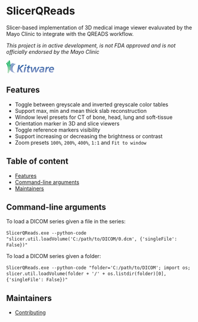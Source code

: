 SlicerQReads
============

Slicer-based implementation of 3D medical image viewer evaluvated by the Mayo Clinic
to integrate with the QREADS workflow.

_This project is in active development, is not FDA approved and is not officially endorsed by the Mayo Clinic_

![SlicerQReads](Applications/SlicerQReadsApp/Resources/Images/LogoFull.png?raw=true)

## Features

* Toggle between greyscale and inverted greyscale color tables
* Support max, min and mean thick slab reconstruction
* Window level presets for CT of bone, head, lung and soft-tissue
* Orientation marker in 3D and slice viewers
* Toggle reference markers visibility
* Support increasing or decreasing the brightness or contrast
* Zoom presets `100%`, `200%`, `400%`, `1:1` and `Fit to window`

## Table of content

* [Features](#features)
* [Command-line arguments](#command-line-arguments)
* [Maintainers](#maintainers)

## Command-line arguments

To load a DICOM series given a file in the series:

```
SlicerQReads.exe --python-code "slicer.util.loadVolume('C:/path/to/DICOM/0.dcm', {'singleFile': False})"
```

To load a DICOM series given a folder:

```
SlicerQReads.exe --python-code "folder='C:/path/to/DICOM'; import os; slicer.util.loadVolume(folder + '/' + os.listdir(folder)[0], {'singleFile': False})"
```

## Maintainers

* [Contributing](CONTRIBUTING.md)
